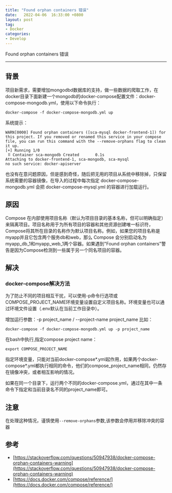 ```yaml
---
title: "Found orphan containers 错误"
date:   2022-04-06  16:33:00 +0800
layout: post
tag:
- Docker
categories:
- Develop
---
```


Found orphan containers 错误

------

## 背景
项目新需求，需要增加mongodbd数据库的支持，做一些数据的爬取工作，在docker目录下面新建一个mongodb的docker-compose配置文件：docker-compose-mongodb.yml，使用以下命令执行：
```
docker-compose -f docker-compose-mongodb.yml up 
```
系统提示：
```
WARN[0000] Found orphan containers ([sca-mysql docker-frontend-1]) for this project. If you removed or renamed this service in your compose file, you can run this command with the --remove-orphans flag to clean it up. 
[+] Running 1/0
 ⠿ Container sca-mongodb Created       0.1s
Attaching to docker-frontend-1, sca-mongodb, sca-mysql
no such service: docker-apiserver
```
也没有在意问题原因，但是感到奇怪，随后把无用的项目从系统中移除掉，只保留系统需要的容器镜像，在导入的过程中每次指定 docker-compose-mongodb.yml 会把 docker-compose-mysql.yml 的容器进行加载运行。

## 原因
Compose 在内部使用项目名称（默认为项目目录的基本名称，但可以明确指定）来隔离项目。项目名称用于为所有项目的容器和其他资源创建唯一标识符，Compose将其所在目录的名称作为默认项目名称。例如，如果您的项目名称是myapp并且它包含两个服务db和web，那么 Compose 会分别启动名为myapp_db_1和myapp_web_1两个容器。如果遇到"Found orphan containers"警告是因为Compose检测到一些属于另一个同名项目的容器。

## 解决
### docker-compose解决方法
为了防止不同的项目相互干扰，可以使用-p命令行选项或COMPOSE_PROJECT_NAME环境变量设置自定义项目名称。环境变量也可以通过环境文件设置（.env默认在当前工作目录中）。

增加运行参数：-p project_name / --project-name project_name
比如：
```
docker-compose -f docker-compose-mongodb.yml up -p project_name
```
在bash中执行,指定compose project name：
```
export COMPOSE_PROJECT_NAME
```
指定环境变量，只能对当前docker-compose*.yml起作用，如果两个docker-compose*.yml都执行相同的命令，他们的compose_project_name相同，仍然存在镜像冲突，或者相互影响的情况。

如果在同一个目录下，运行两个不同的docker-compose.yml，通过在其中一条命令下指定和当前目录名不同的project_name即可。

## 注意
在处理这种情况，谨慎使用```--remove-orphans```参数,该参数会停用并移除冲突的容器

## 参考
- [https://stackoverflow.com/questions/50947938/docker-compose-orphan-containers-warning](https://stackoverflow.com/questions/50947938/docker-compose-orphan-containers-warning)
- [https://docs.docker.com/compose/reference/](https://docs.docker.com/compose/reference/)